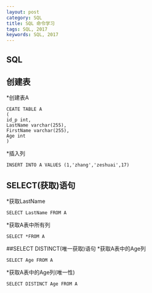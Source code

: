 ```yaml
---
layout: post
category: SQL
title: SQL 命令学习
tags: SQL, 2017
keywords: SQL, 2017
---
```

## SQL

## 创建表
*创建表A
<pre><code>CEATE TABLE A
(
id_p int,
LastName varchar(255),
FirstName varchar(255),
Age int
)</code></pre>

*插入列
<pre><code>INSERT INTO A VALUES (1,'zhang','zeshuai',17)</code></pre>

## SELECT(获取)语句
*获取LastName
<pre><code>SELECT LastName FROM A</code></pre>

*获取A表中所有列
<pre><code>SELECT *FROM A</code></pre>

##SELECT DISTINCT(唯一获取)语句
*获取A表中的Age列
<pre><code>SELECT Age FROM A</code></pre>
*获取A表中的Age列(唯一性)
<pre><code>SELECT DISTINCT Age FROM A</code></pre>
